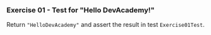 ### Exercise 01 - Test for "Hello DevAcademy!"
Return `"HelloDevAcademy"` and assert the result in test `Exercise01Test`.